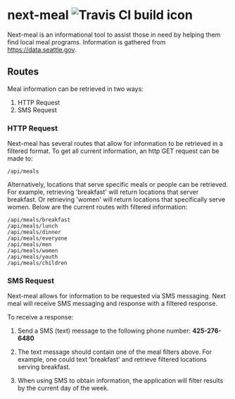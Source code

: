 # next-meal ![Travis CI build icon](https://travis-ci.org/Next-Meal/next-meal.svg?branch=master)

Next-meal is an informational tool to assist those in need by helping them find local meal programs.
Information is gathered from <https://data.seattle.gov>.

## Routes

Meal information can be retrieved in two ways:
  1. HTTP Request
  2. SMS Request

### HTTP Request

Next-meal has several routes that allow for information to be retrieved in a filtered format.
To get all current information, an http GET request can be made to:

```
/api/meals
```

Alternatively, locations that serve specific meals or people can be retrieved.
For example, retrieving 'breakfast' will return locations that server breakfast. Or retrieving 'women' will return locations that specifically serve women.  Below are the current routes with filtered information:

```
/api/meals/breakfast
/api/meals/lunch
/api/meals/dinner
/api/meals/everyone
/api/meals/men
/api/meals/women
/api/meals/youth
/api/meals/children
```

### SMS Request

Next-meal allows for information to be requested via SMS messaging. Next meal will receive SMS messaging and response with a filtered response.

To receive a response:

  1. Send a SMS (text) message to the following phone number:
        **425-276-6480**

  2. The text message should contain one of the meal filters above.  For example, one could text 'breakfast' and retrieve filtered locations serving breakfast.

  3. When using SMS to obtain information, the application will filter results by the current day of the week.
